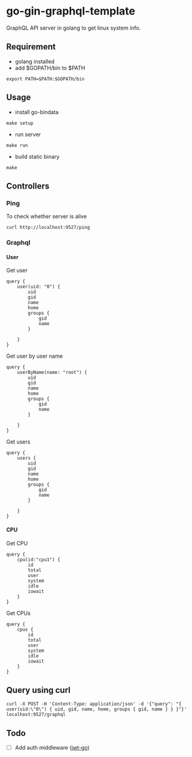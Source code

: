 # go-gin-graphql-template

GraphQL API server in golang to get linux system info.

## Requirement

* golang installed
* add $GOPATH/bin to $PATH

```
export PATH=$PATH:$GOPATH/bin
```

## Usage

* install go-bindata

```
make setup
```

* run server

```
make run
```

* build static binary

```
make
```

## Controllers

### Ping

To check whether server is alive

```
curl http://localhost:9527/ping
```

### Graphql

#### User

Get user

```
query {
    user(uid: "0") {
        uid
        gid
        name
        home
        groups {
            gid
            name
        }

    }
}
```

Get user by user name

```
query {
    userByName(name: "root") {
        uid
        gid
        name
        home
        groups {
            gid
            name
        }

    }
}
```

Get users

```
query {
    users {
        uid
        gid
        name
        home
        groups {
            gid
            name
        }

    }
}
```

#### CPU

Get CPU

```
query {
    cpu(id:"cpu1") {
        id
        total
        user
        system
        idle
        iowait
    }
}
```

Get CPUs

```
query {
    cpus {
        id
        total
        user
        system
        idle
        iowait
    }
}
```



## Query using curl

```
curl -X POST -H 'Content-Type: application/json' -d '{"query": "{ user(uid:\"0\") { uid, gid, name, home, groups { gid, name } } }"}' localhost:9527/graphql
```


## Todo

- [ ] Add auth middleware ([jwt-go](https://github.com/dgrijalva/jwt-go))
